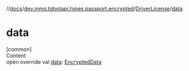 //[docs](../../../index.md)/[dev.inmo.tgbotapi.types.passport.encrypted](../index.md)/[DriverLicense](index.md)/[data](data.md)



# data  
[common]  
Content  
open override val [data](data.md): [EncryptedData](../../dev.inmo.tgbotapi.types.passport.credentials/index.md#%5Bdev.inmo.tgbotapi.types.passport.credentials%2FEncryptedData%2F%2F%2FPointingToDeclaration%2F%5D%2FClasslikes%2F625018081)  



